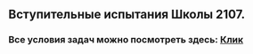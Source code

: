 
## Вступительные испытания Школы 2107.

### Все условия задач можно посмотреть здесь: [Клик]([https://school.hse.ru/data/2022/12/15/1715817400/10-8%D0%98%D0%BD%D1%84%D0%BE%D1%80%D0%BC%D0%B0%D1%82%D0%B8%D0%BA%D0%B0%20%D0%B4%D0%B5%D0%BC%D0%BE.pdf](https://drive.google.com/file/d/1COk6NmVsFykf0Vwq0MUMgCuxkCAprPre/view))
